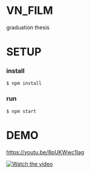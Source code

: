 # VN_FILM
graduation thesis

# SETUP


  ### install
    $ npm install

  ### run
    $ npm start

# DEMO
https://youtu.be/8pUKWwc1Iag

[![Watch the video](http://i3.ytimg.com/vi/8pUKWwc1Iag/maxresdefault.jpg)](https://youtu.be/8pUKWwc1Iag)
